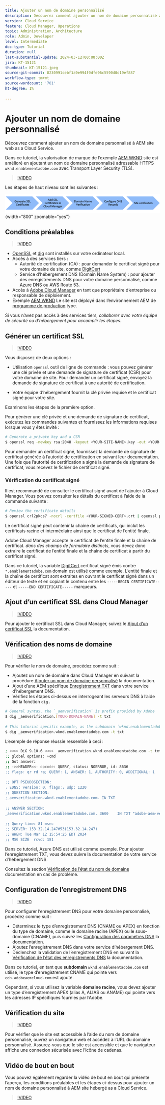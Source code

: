 ```yaml
---
title: Ajouter un nom de domaine personnalisé
description: Découvrez comment ajouter un nom de domaine personnalisé à AEM en tant que site hébergé par le service cloud.
version: Cloud Service
feature: Cloud Manager, Operations
topic: Administration, Architecture
role: Admin, Developer
level: Intermediate
doc-type: Tutorial
duration: null
last-substantial-update: 2024-03-12T00:00:00Z
jira: KT-15121
thumbnail: KT-15121.jpeg
source-git-commit: 8230991cebf1a9e994f0dfe96c5590d0c19ef887
workflow-type: tm+mt
source-wordcount: '701'
ht-degree: 1%

---
```



# Ajouter un nom de domaine personnalisé

Découvrez comment ajouter un nom de domaine personnalisé à AEM site web as a Cloud Service.

Dans ce tutoriel, la valorisation de marque de l’exemple [AEM WKND](https://github.com/adobe/aem-guides-wknd) site est amélioré en ajoutant un nom de domaine personnalisé adressable HTTPS `wknd.enablementadobe.com` avec Transport Layer Security (TLS).

>[!VIDEO](https://video.tv.adobe.com/v/3427903?quality=12&learn=on)

Les étapes de haut niveau sont les suivantes :

![Nom de domaine personnalisé élevé](./assets/add-custom-domain-name-steps.png){width="800" zoomable="yes"}

## Conditions préalables

>[!VIDEO](https://video.tv.adobe.com/v/3427909?quality=12&learn=on)

- [OpenSSL](https://www.openssl.org/) et [dig](https://www.isc.org/blogs/dns-checker/) sont installés sur votre ordinateur local.
- Accès à des services tiers :
   - Autorité de certification (CA) : pour demander le certificat signé pour votre domaine de site, comme [DigitCert](https://www.digicert.com/)
   - Service d’hébergement DNS (Domain Name System) : pour ajouter des enregistrements DNS pour votre domaine personnalisé, comme Azure DNS ou AWS Route 53.
- Accès à [Adobe Cloud Manager](https://my.cloudmanager.adobe.com/) en tant que propriétaire d’entreprise ou responsable de déploiement.
- Exemple [AEM WKND](https://github.com/adobe/aem-guides-wknd) Le site est déployé dans l’environnement AEM de [programme de production](https://experienceleague.adobe.com/en/docs/experience-manager-cloud-service/content/implementing/using-cloud-manager/programs/introduction-production-programs) type.

Si vous n’avez pas accès à des services tiers, _collaborer avec votre équipe de sécurité ou d’hébergement pour accomplir les étapes_.

## Générer un certificat SSL

>[!VIDEO](https://video.tv.adobe.com/v/3427908?quality=12&learn=on)

Vous disposez de deux options :

- Utilisation `openssl` outil de ligne de commande : vous pouvez générer une clé privée et une demande de signature de certificat (CSR) pour votre domaine de site. Pour demander un certificat signé, envoyez la demande de signature de certificat à une autorité de certification.

- Votre équipe d’hébergement fournit la clé privée requise et le certificat signé pour votre site.

Examinons les étapes de la première option.

Pour générer une clé privée et une demande de signature de certificat, exécutez les commandes suivantes et fournissez les informations requises lorsque vous y êtes invité :

```bash
# Generate a private key and a CSR
$ openssl req -newkey rsa:2048 -keyout <YOUR-SITE-NAME>.key -out <YOUR-SITE-NAME>.csr -nodes
```

Pour demander un certificat signé, fournissez la demande de signature de certificat générée à l’autorité de certification en suivant leur documentation. Une fois que l’autorité de certification a signé la demande de signature de certificat, vous recevez le fichier de certificat signé.

### Vérification du certificat signé

Il est recommandé de consulter le certificat signé avant de l’ajouter à Cloud Manager. Vous pouvez consulter les détails du certificat à l’aide de la commande suivante :

```bash
# Review the certificate details
$ openssl crl2pkcs7 -nocrl -certfile <YOUR-SIGNED-CERT>.crt | openssl pkcs7 -print_certs -noout
```

Le certificat signé peut contenir la chaîne de certificats, qui inclut les certificats racine et intermédiaire ainsi que le certificat de l’entité finale.

Adobe Cloud Manager accepte le certificat de l’entité finale et la chaîne de certificat. _dans des champs de formulaire distincts_, vous devez donc extraire le certificat de l’entité finale et la chaîne de certificat à partir du certificat signé.

Dans ce tutoriel, la variable [DigitCert](https://www.digicert.com/) certificat signé émis contre `*.enablementadobe.com` domain est utilisé comme exemple. L’entité finale et la chaîne de certificat sont extraites en ouvrant le certificat signé dans un éditeur de texte et en copiant le contenu entre les `-----BEGIN CERTIFICATE-----` et `-----END CERTIFICATE-----` marqueurs.

## Ajout d’un certificat SSL dans Cloud Manager

>[!VIDEO](https://video.tv.adobe.com/v/3427906?quality=12&learn=on)

Pour ajouter le certificat SSL dans Cloud Manager, suivez le [Ajout d’un certificat SSL](https://experienceleague.adobe.com/en/docs/experience-manager-cloud-service/content/implementing/using-cloud-manager/manage-ssl-certificates/add-ssl-certificate) la documentation.

## Vérification des noms de domaine

>[!VIDEO](https://video.tv.adobe.com/v/3427905?quality=12&learn=on)

Pour vérifier le nom de domaine, procédez comme suit :

- Ajoutez un nom de domaine dans Cloud Manager en suivant la procédure [Ajouter un nom de domaine personnalisé](https://experienceleague.adobe.com/en/docs/experience-manager-cloud-service/content/implementing/using-cloud-manager/custom-domain-names/add-custom-domain-name) la documentation.
- Ajout d’une AEM spécifique [Enregistrement TXT](https://experienceleague.adobe.com/en/docs/experience-manager-cloud-service/content/implementing/using-cloud-manager/custom-domain-names/add-text-record) dans votre service d’hébergement DNS.
- Vérifiez les étapes ci-dessus en interrogeant les serveurs DNS à l’aide de la fonction `dig` .

```bash
# General syntax, the `_aemverification` is prefix provided by Adobe
$ dig _aemverification.[YOUR-DOMAIN-NAME] -t txt

# This tutorial specific example, as the subdomain `wknd.enablementadobe.com` is used
$ dig _aemverification.wknd.enablementadobe.com -t txt
```

L’exemple de réponse réussie ressemble à ceci :

```bash
; <<>> DiG 9.10.6 <<>> _aemverification.wknd.enablementadobe.com -t txt
;; global options: +cmd
;; Got answer:
;; ->>HEADER<<- opcode: QUERY, status: NOERROR, id: 8636
;; flags: qr rd ra; QUERY: 1, ANSWER: 1, AUTHORITY: 0, ADDITIONAL: 1

;; OPT PSEUDOSECTION:
; EDNS: version: 0, flags:; udp: 1220
;; QUESTION SECTION:
;_aemverification.wknd.enablementadobe.com. IN TXT

;; ANSWER SECTION:
_aemverification.wknd.enablementadobe.com. 3600    IN TXT "adobe-aem-verification=wknd.enablementadobe.com/105881/991000/bef0e843-9280-4385-9984-357ed9a4217b"

;; Query time: 81 msec
;; SERVER: 153.32.14.247#53(153.32.14.247)
;; WHEN: Tue Mar 12 15:54:25 EDT 2024
;; MSG SIZE  rcvd: 181
```

Dans ce tutoriel, Azure DNS est utilisé comme exemple. Pour ajouter l’enregistrement TXT, vous devez suivre la documentation de votre service d’hébergement DNS.

Consultez la section [Vérification de l’état du nom de domaine](https://experienceleague.adobe.com/en/docs/experience-manager-cloud-service/content/implementing/using-cloud-manager/custom-domain-names/check-domain-name-status) documentation en cas de problème.

## Configuration de l’enregistrement DNS

>[!VIDEO](https://video.tv.adobe.com/v/3427907?quality=12&learn=on)

Pour configurer l’enregistrement DNS pour votre domaine personnalisé, procédez comme suit :

- Déterminez le type d’enregistrement DNS (CNAME ou APEX) en fonction du type de domaine, comme le domaine racine (APEX) ou le sous-domaine (CNAME), puis suivez les [Configuration des paramètres DNS](https://experienceleague.adobe.com/en/docs/experience-manager-cloud-service/content/implementing/using-cloud-manager/custom-domain-names/configure-dns-settings) la documentation.
- Ajoutez l’enregistrement DNS dans votre service d’hébergement DNS.
- Déclenchez la validation de l’enregistrement DNS en suivant la [Vérification de l’état des enregistrements DNS](https://experienceleague.adobe.com/en/docs/experience-manager-cloud-service/content/implementing/using-cloud-manager/custom-domain-names/check-dns-record-status) la documentation.

Dans ce tutoriel, en tant que **subdomain** `wknd.enablementadobe.com` est utilisé, le type d’enregistrement CNAME qui pointe vers `cdn.adobeaemcloud.com` est ajouté.

Cependant, si vous utilisez la variable **domaine racine**, vous devez ajouter un type d’enregistrement APEX (alias A, ALIAS ou ANAME) qui pointe vers les adresses IP spécifiques fournies par l’Adobe.

## Vérification du site

>[!VIDEO](https://video.tv.adobe.com/v/3427904?quality=12&learn=on)

Pour vérifier que le site est accessible à l’aide du nom de domaine personnalisé, ouvrez un navigateur web et accédez à l’URL du domaine personnalisé. Assurez-vous que le site est accessible et que le navigateur affiche une connexion sécurisée avec l’icône de cadenas.

## Vidéo de bout en bout

Vous pouvez également regarder la vidéo de bout en bout qui présente l’aperçu, les conditions préalables et les étapes ci-dessus pour ajouter un nom de domaine personnalisé à AEM site hébergé as a Cloud Service.

>[!VIDEO](https://video.tv.adobe.com/v/3427817?quality=12&learn=on)


